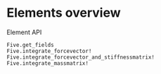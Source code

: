 
# Elements overview

Element API

```@docs
Five.get_fields
Five.integrate_forcevector!
Five.integrate_forcevector_and_stiffnessmatrix!
Five.integrate_massmatrix!
```